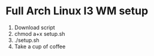 # Full Arch Linux I3 WM setup

1. Download script
2. chmod a+x setup.sh
3. ./setup.sh
4. Take a cup of coffee



